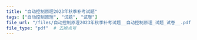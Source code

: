 ```yaml
---
title: "自动控制原理2023年秋季补考试题"
tags: ["自动控制原理", "试题", "试卷"]
file_url: "/files/自动控制原理2023年秋季补考试题__自动控制原理_试题_试卷__.pdf"
file_type: "pdf"  # 去掉点号
---
```




<!-- 文件类型: .pdf -->
<!-- 文件图标: 📄 -->
